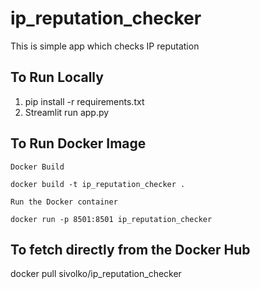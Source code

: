 # ip_reputation_checker
This is simple app which checks IP reputation 

## To Run Locally 

1. pip install -r requirements.txt 
2. Streamlit run app.py

## To Run Docker Image 

```
Docker Build 

docker build -t ip_reputation_checker .

```

```
Run the Docker container

docker run -p 8501:8501 ip_reputation_checker 

```

## To fetch directly from the Docker Hub 

docker pull sivolko/ip_reputation_checker
